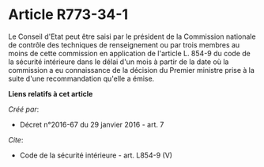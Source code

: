 # Article R773-34-1

Le Conseil d'Etat peut être saisi par le président de la Commission nationale de contrôle des techniques de renseignement ou
par trois membres au moins de cette commission en application de l'article L. 854-9 du code de la sécurité intérieure dans le
délai d'un mois à partir de la date où la commission a eu connaissance de la décision du Premier ministre prise à la suite
d'une recommandation qu'elle a émise.

**Liens relatifs à cet article**

_Créé par_:

  - Décret n°2016-67 du 29 janvier 2016 - art. 7

_Cite_:

  - Code de la sécurité intérieure - art. L854-9 (V)
